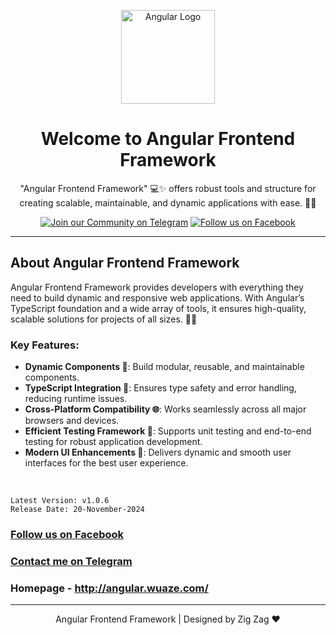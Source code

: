 <p align="center">
    <img src="https://icon-library.com/images/angularjs-icon/angularjs-icon-15.jpg" alt="Angular Logo" width="150">
</p>

<h1 align="center">Welcome to Angular Frontend Framework</h1>

<p align="center">"Angular Frontend Framework" 💻✨ offers robust tools and structure for creating scalable, maintainable, and dynamic applications with ease. 🚀🌐</p>

<p align="center">
    <a href="https://t.me/dark_net_studio"><img src="https://img.shields.io/badge/Join%20our%20Telegram%20Community-blue?style=social&logo=telegram" alt="Join our Community on Telegram" title="Join our Community on Telegram"></a>
    <a href="https://www.facebook.com/MaesterShahin"><img src="https://img.shields.io/badge/Follow%20us%20on%20Facebook-blue?style=social&logo=facebook" alt="Follow us on Facebook" title="Follow us on Facebook"></a>
</p>

<hr>

## About Angular Frontend Framework

Angular Frontend Framework provides developers with everything they need to build dynamic and responsive web applications. With Angular’s TypeScript foundation and a wide array of tools, it ensures high-quality, scalable solutions for projects of all sizes. 🌟✨

### Key Features:
- **Dynamic Components 🧩**: Build modular, reusable, and maintainable components.
- **TypeScript Integration 📘**: Ensures type safety and error handling, reducing runtime issues.
- **Cross-Platform Compatibility 🌐**: Works seamlessly across all major browsers and devices.
- **Efficient Testing Framework 🧪**: Supports unit testing and end-to-end testing for robust application development.
- **Modern UI Enhancements 🎨**: Delivers dynamic and smooth user interfaces for the best user experience.

</br>

```
Latest Version: v1.0.6
Release Date: 20-November-2024
```

### [Follow us on Facebook](https://www.facebook.com/MaesterShahin)
### [Contact me on Telegram](https://t.me/dark_net_studio)
### Homepage - http://angular.wuaze.com/

---

<p align="center"> Angular Frontend Framework | Designed by Zig Zag ❤️</p>
